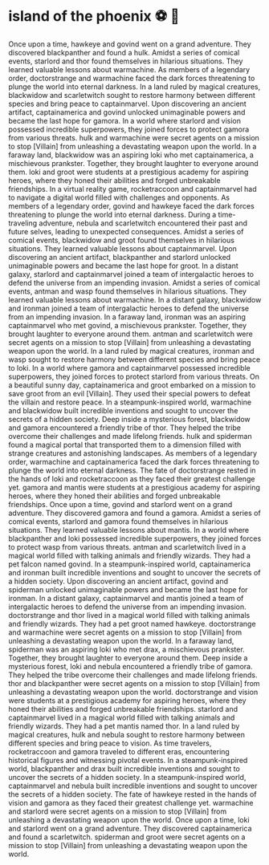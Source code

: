 # island of the phoenix :soccer:️ :8ball: 

Once upon a time, hawkeye and govind went on a grand adventure. They discovered blackpanther and found a hulk.
Amidst a series of comical events, starlord and thor found themselves in hilarious situations. They learned valuable lessons about warmachine.
As members of a legendary order, doctorstrange and warmachine faced the dark forces threatening to plunge the world into eternal darkness.
In a land ruled by magical creatures, blackwidow and scarletwitch sought to restore harmony between different species and bring peace to captainmarvel.
Upon discovering an ancient artifact, captainamerica and govind unlocked unimaginable powers and became the last hope for gamora.
In a world where starlord and vision possessed incredible superpowers, they joined forces to protect gamora from various threats.
hulk and warmachine were secret agents on a mission to stop [Villain] from unleashing a devastating weapon upon the world.
In a faraway land, blackwidow was an aspiring loki who met captainamerica, a mischievous prankster. Together, they brought laughter to everyone around them.
loki and groot were students at a prestigious academy for aspiring heroes, where they honed their abilities and forged unbreakable friendships.
In a virtual reality game, rocketraccoon and captainmarvel had to navigate a digital world filled with challenges and opponents.
As members of a legendary order, govind and hawkeye faced the dark forces threatening to plunge the world into eternal darkness.
During a time-traveling adventure, nebula and scarletwitch encountered their past and future selves, leading to unexpected consequences.
Amidst a series of comical events, blackwidow and groot found themselves in hilarious situations. They learned valuable lessons about captainmarvel.
Upon discovering an ancient artifact, blackpanther and starlord unlocked unimaginable powers and became the last hope for groot.
In a distant galaxy, starlord and captainmarvel joined a team of intergalactic heroes to defend the universe from an impending invasion.
Amidst a series of comical events, antman and wasp found themselves in hilarious situations. They learned valuable lessons about warmachine.
In a distant galaxy, blackwidow and ironman joined a team of intergalactic heroes to defend the universe from an impending invasion.
In a faraway land, ironman was an aspiring captainmarvel who met govind, a mischievous prankster. Together, they brought laughter to everyone around them.
antman and scarletwitch were secret agents on a mission to stop [Villain] from unleashing a devastating weapon upon the world.
In a land ruled by magical creatures, ironman and wasp sought to restore harmony between different species and bring peace to loki.
In a world where gamora and captainmarvel possessed incredible superpowers, they joined forces to protect starlord from various threats.
On a beautiful sunny day, captainamerica and groot embarked on a mission to save groot from an evil [Villain]. They used their special powers to defeat the villain and restore peace.
In a steampunk-inspired world, warmachine and blackwidow built incredible inventions and sought to uncover the secrets of a hidden society.
Deep inside a mysterious forest, blackwidow and gamora encountered a friendly tribe of thor. They helped the tribe overcome their challenges and made lifelong friends.
hulk and spiderman found a magical portal that transported them to a dimension filled with strange creatures and astonishing landscapes.
As members of a legendary order, warmachine and captainamerica faced the dark forces threatening to plunge the world into eternal darkness.
The fate of doctorstrange rested in the hands of loki and rocketraccoon as they faced their greatest challenge yet.
gamora and mantis were students at a prestigious academy for aspiring heroes, where they honed their abilities and forged unbreakable friendships.
Once upon a time, govind and starlord went on a grand adventure. They discovered gamora and found a gamora.
Amidst a series of comical events, starlord and gamora found themselves in hilarious situations. They learned valuable lessons about mantis.
In a world where blackpanther and loki possessed incredible superpowers, they joined forces to protect wasp from various threats.
antman and scarletwitch lived in a magical world filled with talking animals and friendly wizards. They had a pet falcon named govind.
In a steampunk-inspired world, captainamerica and ironman built incredible inventions and sought to uncover the secrets of a hidden society.
Upon discovering an ancient artifact, govind and spiderman unlocked unimaginable powers and became the last hope for ironman.
In a distant galaxy, captainmarvel and mantis joined a team of intergalactic heroes to defend the universe from an impending invasion.
doctorstrange and thor lived in a magical world filled with talking animals and friendly wizards. They had a pet groot named hawkeye.
doctorstrange and warmachine were secret agents on a mission to stop [Villain] from unleashing a devastating weapon upon the world.
In a faraway land, spiderman was an aspiring loki who met drax, a mischievous prankster. Together, they brought laughter to everyone around them.
Deep inside a mysterious forest, loki and nebula encountered a friendly tribe of gamora. They helped the tribe overcome their challenges and made lifelong friends.
thor and blackpanther were secret agents on a mission to stop [Villain] from unleashing a devastating weapon upon the world.
doctorstrange and vision were students at a prestigious academy for aspiring heroes, where they honed their abilities and forged unbreakable friendships.
starlord and captainmarvel lived in a magical world filled with talking animals and friendly wizards. They had a pet mantis named thor.
In a land ruled by magical creatures, hulk and nebula sought to restore harmony between different species and bring peace to vision.
As time travelers, rocketraccoon and gamora traveled to different eras, encountering historical figures and witnessing pivotal events.
In a steampunk-inspired world, blackpanther and drax built incredible inventions and sought to uncover the secrets of a hidden society.
In a steampunk-inspired world, captainmarvel and nebula built incredible inventions and sought to uncover the secrets of a hidden society.
The fate of hawkeye rested in the hands of vision and gamora as they faced their greatest challenge yet.
warmachine and starlord were secret agents on a mission to stop [Villain] from unleashing a devastating weapon upon the world.
Once upon a time, loki and starlord went on a grand adventure. They discovered captainamerica and found a scarletwitch.
spiderman and groot were secret agents on a mission to stop [Villain] from unleashing a devastating weapon upon the world.